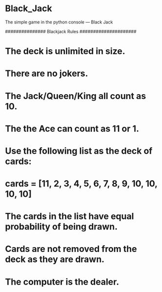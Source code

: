 # Black_Jack
The simple game in the python console — Black Jack

############### Blackjack Rules #####################

# The deck is unlimited in size. 
# There are no jokers. 
# The Jack/Queen/King all count as 10.
# The the Ace can count as 11 or 1.
# Use the following list as the deck of cards:
# cards = [11, 2, 3, 4, 5, 6, 7, 8, 9, 10, 10, 10, 10]
# The cards in the list have equal probability of being drawn.
# Cards are not removed from the deck as they are drawn.
# The computer is the dealer.


